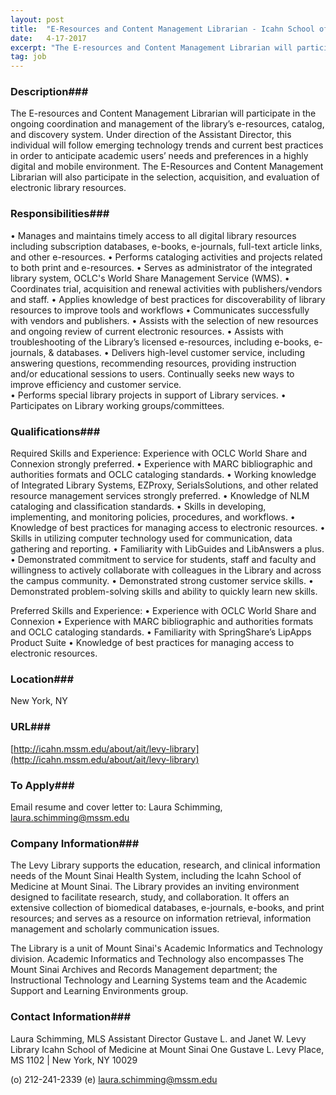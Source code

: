 ```yaml
---
layout: post
title:  "E-Resources and Content Management Librarian - Icahn School of Medicine at Mount Sinai "
date:   4-17-2017
excerpt: "The E-resources and Content Management Librarian will participate in the ongoing coordination and management of the library’s e-resources, catalog, and discovery system. Under direction of the Assistant Director, this individual will follow emerging technology trends and current best practices in order to anticipate academic users’ needs and preferences in a..."
tag: job
---
```


### Description###

The E-resources and Content Management Librarian will participate in the ongoing coordination and management of the library’s e-resources, catalog, and discovery system. Under direction of the Assistant Director, this individual will follow emerging technology trends and current best practices in order to anticipate academic users’ needs and preferences in a highly digital and mobile environment. The E-Resources and Content Management Librarian will also participate in the selection, acquisition, and evaluation of electronic library resources.


### Responsibilities###

•	Manages and maintains timely access to all digital library resources including subscription databases, e-books, e-journals, full-text article links, and other e-resources.
•	Performs cataloging activities and projects related to both print and e-resources.
•	Serves as administrator of the integrated library system, OCLC's World Share Management Service (WMS).
•	Coordinates trial, acquisition and renewal activities with publishers/vendors and staff.
•	Applies knowledge of best practices for discoverability of library resources to improve tools and workflows
•	Communicates successfully with vendors and publishers.
•	Assists with the selection of new resources and ongoing review of current electronic resources.
•	Assists with troubleshooting of the Library’s licensed e-resources, including e-books, e-journals, & databases.
•	Delivers high-level customer service, including answering questions, recommending resources, providing instruction and/or educational sessions to users.  Continually seeks new ways to improve efficiency and customer service.  
•	Performs special library projects in support of Library services.
•	Participates on Library working groups/committees.


### Qualifications###

Required Skills and Experience:
Experience with OCLC World Share and Connexion strongly preferred.
•	Experience with MARC bibliographic and authorities formats and OCLC cataloging standards. 
•	Working knowledge of Integrated Library Systems, EZProxy, SerialsSolutions, and other related resource management services strongly preferred.
•	Knowledge of NLM cataloging and classification standards.
•	Skills in developing, implementing, and monitoring policies, procedures, and workflows.
•	Knowledge of best practices for managing access to electronic resources.
•	Skills in utilizing computer technology used for communication, data gathering and reporting.
•	Familiarity with LibGuides and LibAnswers a plus.
•	Demonstrated commitment to service for students, staff and faculty and willingness to actively collaborate with colleagues in the Library and across the campus community.
•	Demonstrated strong customer service skills.
•	Demonstrated problem-solving skills and ability to quickly learn new skills. 

Preferred Skills and Experience:
•	Experience with OCLC World Share and Connexion 
•	Experience with MARC bibliographic and authorities formats and OCLC cataloging standards. 
•	Familiarity with SpringShare’s LipApps Product Suite
•	Knowledge of best practices for managing access to electronic resources.





### Location###

New York, NY


### URL###

[http://icahn.mssm.edu/about/ait/levy-library](http://icahn.mssm.edu/about/ait/levy-library)

### To Apply###

Email resume and cover letter to: Laura Schimming, laura.schimming@mssm.edu


### Company Information###

The Levy Library supports the education, research, and clinical information needs of the Mount Sinai Health System, including the Icahn School of Medicine at Mount Sinai. The Library provides an inviting environment designed to facilitate research, study, and collaboration. It offers an extensive collection of biomedical databases, e-journals, e-books, and print resources; and serves as a resource on information retrieval, information management and scholarly communication issues.

The Library is a unit of Mount Sinai's Academic Informatics and Technology division. Academic Informatics and Technology also encompasses The Mount Sinai Archives and Records Management department; the Instructional Technology and Learning Systems team and the Academic Support and Learning Environments group.


### Contact Information###

Laura Schimming, MLS
Assistant Director
Gustave L. and Janet W. Levy Library
Icahn School of Medicine at Mount Sinai
One Gustave L. Levy Place, MS 1102 | New York, NY 10029

(o) 212-241-2339 (e) laura.schimming@mssm.edu




